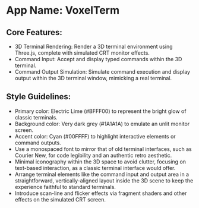 # **App Name**: VoxelTerm

## Core Features:

- 3D Terminal Rendering: Render a 3D terminal environment using Three.js, complete with simulated CRT monitor effects.
- Command Input: Accept and display typed commands within the 3D terminal.
- Command Output Simulation: Simulate command execution and display output within the 3D terminal window, mimicking a real terminal.

## Style Guidelines:

- Primary color: Electric Lime (#BFFF00) to represent the bright glow of classic terminals.
- Background color: Very dark grey (#1A1A1A) to emulate an unlit monitor screen.
- Accent color: Cyan (#00FFFF) to highlight interactive elements or command outputs.
- Use a monospaced font to mirror that of old terminal interfaces, such as Courier New, for code legibility and an authentic retro aesthetic.
- Minimal iconography within the 3D space to avoid clutter, focusing on text-based interaction, as a classic terminal interface would offer.
- Arrange terminal elements like the command input and output area in a straightforward, vertically-aligned layout inside the 3D scene to keep the experience faithful to standard terminals.
- Introduce scan-line and flicker effects via fragment shaders and other effects on the simulated CRT screen.